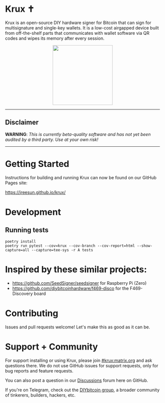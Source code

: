 # Krux ✝
Krux is an open-source DIY hardware signer for Bitcoin that can sign for multisignature and single-key wallets. It is a low-cost airgapped device built from off-the-shelf parts that communicates with wallet software via QR codes and wipes its memory after every session.

<p align="center">
<img src="https://jreesun.github.io/krux/img/pic-krux-logo.png" width="195">
</p>

---
## Disclaimer
**WARNING**: *This is currently beta-quality software and has not yet been audited by a third party. Use at your own risk!*

---

# Getting Started
Instructions for building and running Krux can now be found on our GitHub Pages site:

https://jreesun.github.io/krux/

# Development
## Running tests
```
poetry install
poetry run pytest --cov=krux --cov-branch --cov-report=html --show-capture=all --capture=tee-sys -r A tests
```

# Inspired by these similar projects:
- https://github.com/SeedSigner/seedsigner for Raspberry Pi (Zero)
- https://github.com/diybitcoinhardware/f469-disco for the F469-Discovery board

# Contributing
Issues and pull requests welcome! Let's make this as good as it can be.

# Support + Community
For support installing or using Krux, please join [#krux:matrix.org](https://matrix.to/#/#krux:matrix.org) and ask questions there. We do not use GitHub issues for support requests, only for bug reports and feature requests. 

You can also post a question in our [Discussions](https://github.com/jreesun/krux/discussions) forum here on GitHub.

If you're on Telegram, check out the [DIYbitcoin group](https://t.me/diybitcoin), a broader community of tinkerers, builders, hackers, etc.

